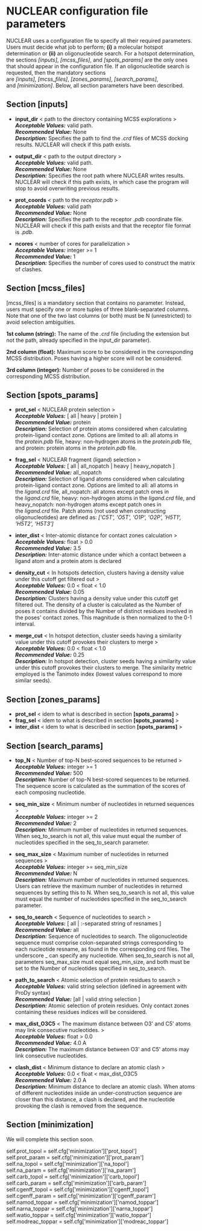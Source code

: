 # **NUCLEAR configuration file parameters**

NUCLEAR uses a configuration file to specify all their required parameters. Users must decide what job to perform; **(i)** a molecular hotspot determination or **(ii)** an oligonucleotide search. For a hotspot determination, the sections *\[inputs\]*, *\[mcss_files\]*, and *\[spots_params\]* are the only ones that should appear in the configuration file. If an oligonucleotide search is requested, then the mandatory sections are *\[inputs\]*, *\[mcss_files\]*, *\[zones_params\]*, *\[search_params\]*, and *\[minimization\]*. Below, all section parameters have been described.

## **Section \[inputs\]**

- **input_dir** &lt; path to the directory containing MCSS explorations &gt;  
 ***Acceptable Values:*** valid path.  
 ***Recommended Value:*** None  
 ***Description:*** Specifies the path to find the *.crd* files of MCSS docking results. NUCLEAR will check if this path exists.  
  
- **output_dir** &lt; path to the output directory &gt;  
 ***Acceptable Values:*** valid path.  
 ***Recommended Value:*** None  
 ***Description:*** Specifies the root path where NUCLEAR writes results. NUCLEAR will check if this path exists, in which case the program will stop to avoid overwriting previous results.  
  

- **prot_coords** < path to the *receptor.pdb* >  
 ***Acceptable Values:*** valid path  
 ***Recommended Value:*** None  
 ***Description:*** Specifies the path to the receptor *.pdb* coordinate file. NUCLEAR will check if this path exists and that the receptor file format is *.pdb*.  
  
- **ncores** &lt; number of cores for parallelization &gt;  
 ***Acceptable Values:*** integer >= 1  
 ***Recommended Value:*** 1  
 ***Description:*** Specifies the number of cores used to construct the matrix of clashes.  
  
## **Section \[mcss_files\]**   
  
\[mcss_files\] is a mandatory section that contains no parameter. Instead, users must specify one or more tuples of three blank-separated columns. Note that one of the two last columns (or both) must be N (unrestricted) to avoid selection ambiguities.  
  
**1st column (string):** The name of the *.crd* file (including the extension but not the path, already specified in the input_dir parameter).  
  
**2nd column (float):** Maximum score to be considered in the corresponding MCSS distribution. Poses having a higher score will not be considered.  
  
**3rd column (integer):** Number of poses to be considered in the corresponding MCSS distribution.  
  
## **Section \[spots_params\]**  
  
- **prot_sel** &lt; NUCLEAR protein selection &gt;  
 ***Acceptable Values:*** \[ all | heavy | protein \]  
 ***Recommended Value:*** protein  
 ***Description:*** Selection of protein atoms considered when calculating protein-ligand contact zone. Options are limited to all: all atoms in the *protein.pdb* file, heavy: non-hydrogen atoms in the *protein.pdb* file, and protein: protein atoms in the *protein.pdb* file.  
  
- **frag_sel** &lt; NUCLEAR fragment (ligand) selection &gt;  
 ***Acceptable Values:*** \[ all | all\_nopatch | heavy | heavy\_nopatch \]  
 ***Recommended Value:*** all_nopatch  
 ***Description:*** Selection of ligand atoms considered when calculating protein-ligand contact zone. Options are limited to all: all atoms in the *ligand.crd* file, all_nopatch: all atoms except patch ones in the *ligand.crd* file, heavy: non-hydrogen atoms in the *ligand.crd* file, and heavy_nopatch: non-hydrogen atoms except patch ones in the *ligand.crd* file. Patch atoms (not used when constructing oligonucleotides) are defined as: *\['C5T', 'O5T', 'O1P', 'O2P', 'H5T1', 'H5T2', 'H5T3'\]*  
  
- **inter_dist** &lt; Inter-atomic distance for contact zones calculation &gt;  
 ***Acceptable Values:*** float > 0.0  
 ***Recommended Value:*** 3.5  
 ***Description:*** Inter-atomic distance under which a contact between a ligand atom and a protein atom is declared  
  
- **density_cut** &lt; In hotspots detection, clusters having a density value under this cutoff get filtered out &gt;  
 ***Acceptable Values:*** 0.0 < float < 1.0  
 ***Recommended Value:*** 0.05  
 ***Description:*** Clusters having a density value under this cutoff get filtered out. The density of a cluster is calculated as the Number of poses it contains divided by the Number of distinct residues involved in the poses' contact zones. This magnitude is then normalized to the 0-1 interval.   
  
- **merge_cut** &lt; In hotspot detection, cluster seeds having a similarity value under this cutoff provokes their clusters to merge &gt;  
 ***Acceptable Values:*** 0.0 < float < 1.0  
 ***Recommended Value:*** 0.25  
 ***Description:*** In hotspot detection, cluster seeds having a similarity value under this cutoff provokes their clusters to merge. The similarity metric employed is the Tanimoto index (lowest values correspond to more similar seeds).  
  
## **Section \[zones_params\]**  
  
- **prot_sel** < idem to what is described in section **\[spots_params\]** >  
- **frag_sel** < idem to what is described in section **\[spots_params\]** >  
- **inter_dist** < idem to what is described in section **\[spots_params\]** >  
  
## **Section \[search_params\]**  
  
- **top_N** &lt; Number of top-N best-scored sequences to be returned &gt;  
 ***Acceptable Values:*** integer >= 1  
 ***Recommended Value:*** 500  
 ***Description:*** Number of top-N best-scored sequences to be returned. The sequence score is calculated as the summation of the scores of each composing nucleotide.  
  
- **seq\_min\_size** &lt; Minimum number of nucleotides in returned sequences &gt;  
 ***Acceptable Values:*** integer >= 2  
 ***Recommended Value:*** 2  
 ***Description:*** Minimum number of nucleotides in returned sequences. When seq\_to\_search is not all, this value must equal the number of nucleotides specified in the seq\_to\_search parameter.  
  
- **seq\_max\_size** &lt; Maximum number of nucleotides in returned sequences &gt;  
 ***Acceptable Values:*** integer >= seq\_min\_size  
 ***Recommended Value:*** N  
 ***Description:*** Maximum number of nucleotides in returned sequences. Users can retrieve the maximum number of nucleotides in returned sequences by setting this to N. When seq\_to\_search is not all, this value must equal the number of nucleotides specified in the seq\_to\_search parameter.  
  
- **seq\_to\_search** &lt; Sequence of nucleotides to search &gt;  
 ***Acceptable Values:*** \[ all | :-separated string of resnames \]  
 ***Recommended Value:*** all  
 ***Description:*** Sequence of nucleotides to search. The oligonucleotide sequence must comprise colon-separated strings corresponding to each nucleotide resname, as found in the corresponding crd files. The underscore _ can specify any nucleotide. When seq\_to\_search is not all, parameters seq\_max\_size must equal seq\_min\_size, and both must be set to the Number of nucleotides specified in seq\_to\_search.  
  
- **path\_to\_search** &lt; Atomic selection of protein residues to search &gt;  
 ***Acceptable Values:*** valid string selection (defined in agreement with ProDy syntax)  
 ***Recommended Value:*** \[all | valid string selection \]  
 ***Description:*** Atomic selection of protein residues. Only contact zones containing these residues indices will be considered.  
  
- **max\_dist\_O3C5** &lt; The maximum distance between O3' and C5' atoms may link consecutive nucleotides. &gt;  
 ***Acceptable Values:*** float > 0.0  
 ***Recommended Value:*** 4.0 A  
 ***Description:*** The maximum distance between O3' and C5' atoms may link consecutive nucleotides.  
  
- **clash_dist** &lt; Minimum distance to declare an atomic clash &gt;  
 ***Acceptable Values:*** 0.0 < float < max\_dist\_O3C5  
 ***Recommended Value:*** 2.0 A  
 ***Description:*** Minimum distance to declare an atomic clash. When atoms of different nucleotides inside an under-construction sequence are closer than this distance, a clash is declared, and the nucleotide provoking the clash is removed from the sequence.  
  
## **Section \[minimization\]**  
  
We will complete this section soon.  
  
self.prot\_topol = self.cfg\['minimization'\]\['prot\_topol'\]  
self.prot\_param = self.cfg\['minimization'\]\['prot\_param'\]  
self.na\_topol = self.cfg\['minimization'\]\['na\_topol'\]  
self.na\_param = self.cfg\['minimization'\]\['na\_param'\]  
self.carb\_topol = self.cfg\['minimization'\]\['carb\_topol'\]  
self.carb\_param = self.cfg\['minimization'\]\['carb\_param'\]  
self.cgenff\_topol = self.cfg\['minimization'\]\['cgenff\_topol'\]  
self.cgenff\_param = self.cfg\['minimization'\]\['cgenff\_param'\]  
self.namod\_toppar = self.cfg\['minimization'\]\['namod\_toppar'\]  
self.narna\_toppar = self.cfg\['minimization'\]\['narna\_toppar'\]  
self.watio\_toppar = self.cfg\['minimization'\]\['watio\_toppar'\]  
self.modreac\_toppar = self.cfg\['minimization'\]\['modreac\_toppar'\]  
